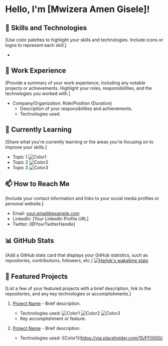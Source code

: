 
# Hello, I'm [Mwizera Amen Gisele]!

## 🚀 Skills and Technologies

<!-- Skills Section -->
[Use color palettes to highlight your skills and technologies. Include icons or logos to represent each skill.]

- 

## 💼 Work Experience

<!-- Work Experience Section -->
[Provide a summary of your work experience, including any notable projects or achievements. Highlight your roles, responsibilities, and the technologies you worked with.]

- Company/Organization: Role/Position (Duration)
  - Description of your responsibilities and achievements.
  - Technologies used.

## 🌱 Currently Learning

<!-- Learning Section -->
[Share what you're currently learning or the areas you're focusing on to improve your skills.]

- Topic 1 ![Color1](https://via.placeholder.com/15/FF0000/000000?text=+)
- Topic 2 ![Color2](https://via.placeholder.com/15/00FF00/000000?text=+)
- Topic 3 ![Color3](https://via.placeholder.com/15/0000FF/000000?text=+)

## 📫 How to Reach Me

<!-- Contact Information Section -->
[Include your contact information and links to your social media profiles or personal website.]

- Email: your.email@example.com
- LinkedIn: [Your LinkedIn Profile URL]
- Twitter: [@YourTwitterHandle]


## 📊 GitHub Stats

<!-- GitHub Stats Section -->
[Add a GitHub stats card that displays your GitHub statistics, such as repositories, contributions, followers, etc.]
[![Harlok's wakatime stats](https://github-readme-stats.vercel.app/api/wakatime?username=ffflabs)](https://github.com/anuraghazra/github-readme-stats)

## 🌟 Featured Projects

<!-- Featured Projects Section -->
[List a few of your featured projects with a brief description, link to the repositories, and any key technologies or accomplishments.]

1. [Project Name](https://github.com/your_username/project_repository) - Brief description.
   - Technologies used: ![Color1](https://via.placeholder.com/15/FF0000/000000?text=+) ![Color2](https://via.placeholder.com/15/00FF00/000000?text=+) ![Color3](https://via.placeholder.com/15/0000FF/000000?text=+)
   - Key accomplishment or feature.

2. [Project Name](https://github.com/your_username/project_repository) - Brief description.
   - Technologies used: ![Color1](https://via.placeholder.com/15/FF0000/
